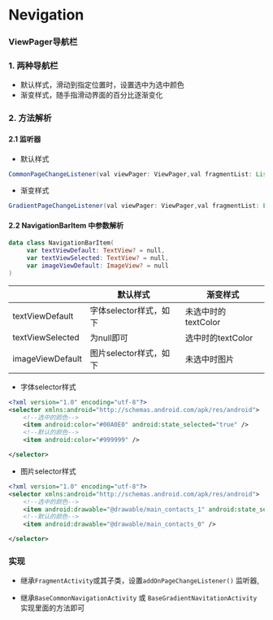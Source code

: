 # Nevigation
### ViewPager导航栏

### 1. 两种导航栏

- 默认样式，滑动到指定位置时，设置选中为选中颜色
- 渐变样式，随手指滑动界面的百分比逐渐变化

### 2. 方法解析


#### 2.1 监听器
- 默认样式
```java
CommonPageChangeListener(val viewPager: ViewPager,val fragmentList: List<Fragment>,val navigationBarItemList: List<NavigationBarItem>)
```

- 渐变样式
```java
GradientPageChangeListener(val viewPager: ViewPager,val fragmentList: List<Fragment>,val navigationBarItemList: List<NavigationBarItem>)
```
#### 2.2 NavigationBarItem 中参数解析

``` kotlin
data class NavigationBarItem(
     var textViewDefault: TextView? = null, 
     var textViewSelected: TextView? = null, 
     var imageViewDefault: ImageView? = null 
)
```

|| 默认样式 | 渐变样式
|------|------|------
|textViewDefault|字体selector样式，如下 | 未选中时的textColor
|textViewSelected|为null即可 |选中时的textColor
|imageViewDefault|图片selector样式，如下 |未选中时图片

- 字体selector样式
``` xml
<?xml version="1.0" encoding="utf-8"?>
<selector xmlns:android="http://schemas.android.com/apk/res/android">
    <!--选中的颜色-->
    <item android:color="#00A0E0" android:state_selected="true" />
    <!--默认的颜色-->
    <item android:color="#999999" />

</selector>
``` 

- 图片selector样式
```xml
<?xml version="1.0" encoding="utf-8"?>
<selector xmlns:android="http://schemas.android.com/apk/res/android">
    <!--选中的颜色-->
    <item android:drawable="@drawable/main_contacts_1" android:state_selected="true" />
    <!--默认的颜色-->
    <item android:drawable="@drawable/main_contacts_0" />

</selector>
```

### 实现

- 继承`FragmentActivity`或其子类，设置`addOnPageChangeListener()` 监听器,

- 继承`BaseCommonNavigationActivity` 或 `BaseGradientNavitationActivity` 实现里面的方法即可




